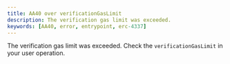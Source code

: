 ```yaml
---
title: AA40 over verificationGasLimit
description: The verification gas limit was exceeded.
keywords: [AA40, error, entrypoint, erc-4337]
---
```


The verification gas limit was exceeded. Check the `verificationGasLimit` in your user operation.